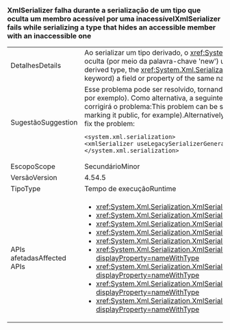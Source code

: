 ### <a name="xmlserializer-fails-while-serializing-a-type-that-hides-an-accessible-member-with-an-inaccessible-one"></a><span data-ttu-id="c24f0-101">XmlSerializer falha durante a serialização de um tipo que oculta um membro acessível por uma inacessível</span><span class="sxs-lookup"><span data-stu-id="c24f0-101">XmlSerializer fails while serializing a type that hides an accessible member with an inaccessible one</span></span>

|   |   |
|---|---|
|<span data-ttu-id="c24f0-102">Detalhes</span><span class="sxs-lookup"><span data-stu-id="c24f0-102">Details</span></span>|<span data-ttu-id="c24f0-103">Ao serializar um tipo derivado, o <xref:System.Xml.Serialization.XmlSerializer?displayProperty=name> pode falhar se o tipo contém um campo inacessível ou a propriedade que oculta (por meio da palavra-chave 'new') um campo ou propriedade o mesmo nome que foi anteriormente acessível (público, por exemplo), o tipo base.</span><span class="sxs-lookup"><span data-stu-id="c24f0-103">When serializing a derived type, the <xref:System.Xml.Serialization.XmlSerializer?displayProperty=name> can fail if the type contains an inaccessible field or property that hides (via the 'new' keyword) a field or property of the same name that was previously accessible (public, for example) on the base type.</span></span>|
|<span data-ttu-id="c24f0-104">Sugestão</span><span class="sxs-lookup"><span data-stu-id="c24f0-104">Suggestion</span></span>|<span data-ttu-id="c24f0-105">Esse problema pode ser resolvido, tornando o novo membro ocultando acessível para o <xref:System.Xml.Serialization.XmlSerializer?displayProperty=name> (marcando-público, por exemplo). Como alternativa, a seguinte configuração será revertido para o 4.0 <xref:System.Xml.Serialization.XmlSerializer?displayProperty=name> comportamento, o que corrigirá o problema:</span><span class="sxs-lookup"><span data-stu-id="c24f0-105">This problem can be solved by making the new, hiding member accessible to the <xref:System.Xml.Serialization.XmlSerializer?displayProperty=name> (by marking it public, for example).Alternatively, the following config setting will revert to 4.0 <xref:System.Xml.Serialization.XmlSerializer?displayProperty=name> behavior, which will fix the problem:</span></span><pre><code class="language-xml">&lt;system.xml.serialization&gt;&#13;&#10;&lt;xmlSerializer useLegacySerializerGeneration=&quot;true&quot; /&gt;&#13;&#10;&lt;/system.xml.serialization&gt;&#13;&#10;</code></pre>|
|<span data-ttu-id="c24f0-106">Escopo</span><span class="sxs-lookup"><span data-stu-id="c24f0-106">Scope</span></span>|<span data-ttu-id="c24f0-107">Secundário</span><span class="sxs-lookup"><span data-stu-id="c24f0-107">Minor</span></span>|
|<span data-ttu-id="c24f0-108">Versão</span><span class="sxs-lookup"><span data-stu-id="c24f0-108">Version</span></span>|<span data-ttu-id="c24f0-109">4.5</span><span class="sxs-lookup"><span data-stu-id="c24f0-109">4.5</span></span>|
|<span data-ttu-id="c24f0-110">Tipo</span><span class="sxs-lookup"><span data-stu-id="c24f0-110">Type</span></span>|<span data-ttu-id="c24f0-111">Tempo de execução</span><span class="sxs-lookup"><span data-stu-id="c24f0-111">Runtime</span></span>|
|<span data-ttu-id="c24f0-112">APIs afetadas</span><span class="sxs-lookup"><span data-stu-id="c24f0-112">Affected APIs</span></span>|<ul><li><xref:System.Xml.Serialization.XmlSerializer.Serialize(System.IO.Stream,System.Object)?displayProperty=nameWithType></li><li><xref:System.Xml.Serialization.XmlSerializer.Serialize(System.IO.TextWriter,System.Object)?displayProperty=nameWithType></li><li><xref:System.Xml.Serialization.XmlSerializer.Serialize(System.Object,System.Xml.Serialization.XmlSerializationWriter)?displayProperty=nameWithType></li><li><xref:System.Xml.Serialization.XmlSerializer.Serialize(System.Xml.XmlWriter,System.Object)?displayProperty=nameWithType></li><li><xref:System.Xml.Serialization.XmlSerializer.Serialize(System.IO.Stream,System.Object,System.Xml.Serialization.XmlSerializerNamespaces)?displayProperty=nameWithType></li><li><xref:System.Xml.Serialization.XmlSerializer.Serialize(System.IO.TextWriter,System.Object,System.Xml.Serialization.XmlSerializerNamespaces)?displayProperty=nameWithType></li><li><xref:System.Xml.Serialization.XmlSerializer.Serialize(System.Xml.XmlWriter,System.Object,System.Xml.Serialization.XmlSerializerNamespaces)?displayProperty=nameWithType></li><li><xref:System.Xml.Serialization.XmlSerializer.Serialize(System.Xml.XmlWriter,System.Object,System.Xml.Serialization.XmlSerializerNamespaces,System.String)?displayProperty=nameWithType></li><li><xref:System.Xml.Serialization.XmlSerializer.Serialize(System.Xml.XmlWriter,System.Object,System.Xml.Serialization.XmlSerializerNamespaces,System.String,System.String)?displayProperty=nameWithType></li></ul>|

